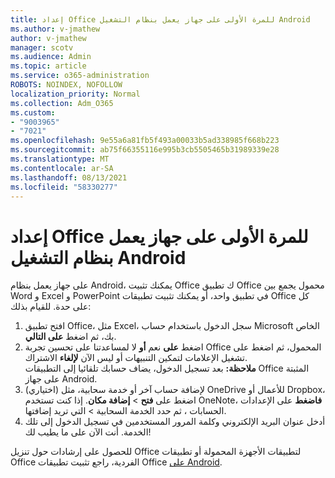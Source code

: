 ```yaml
---
title: إعداد Office للمرة الأولى على جهاز يعمل بنظام التشغيل Android
ms.author: v-jmathew
author: v-jmathew
manager: scotv
ms.audience: Admin
ms.topic: article
ms.service: o365-administration
ROBOTS: NOINDEX, NOFOLLOW
localization_priority: Normal
ms.collection: Adm_O365
ms.custom:
- "9003965"
- "7021"
ms.openlocfilehash: 9e55a6a81fb5f493a00033b5ad338985f668b223
ms.sourcegitcommit: ab75f66355116e995b3cb5505465b31989339e28
ms.translationtype: MT
ms.contentlocale: ar-SA
ms.lasthandoff: 08/13/2021
ms.locfileid: "58330277"
---
```

# <a name="set-up-office-apps-for-the-first-time-on-an-android-device"></a>إعداد Office للمرة الأولى على جهاز يعمل بنظام التشغيل Android

على جهاز يعمل بنظام Android، يمكنك تثبيت Office ك تطبيق Office محمول يجمع بين Word و Excel و PowerPoint في تطبيق واحد، أو يمكنك تثبيت تطبيقات Office كل على حدة. للقيام بذلك:

1. افتح تطبيق Office، مثل Excel، سجل الدخول باستخدام حساب Microsoft الخاص بك، ثم اضغط **على التالي**.
2. اضغط **على** نعم **أو** لا لمساعدتنا على تحسين تجربة  Office المحمول، ثم اضغط على تشغيل الإعلامات لتمكين التنبيهات أو ليس الآن **لإلغاء** الاشتراك.\
    **ملاحظة:** بعد تسجيل الدخول، يضاف حسابك تلقائيا إلى التطبيقات Office المثبتة على جهاز Android.
3. (اختياري) لإضافة حساب آخر أو خدمة سحابية، مثل OneDrive للأعمال أو Dropbox، اضغط على **فتح**  >  **إضافة مكان**. إذا كنت تستخدم OneNote، **فاضغط** على الإعدادات الحسابات ، ثم حدد الخدمة السحابية  >  التي تريد إضافتها.
4. أدخل عنوان البريد الإلكتروني وكلمة المرور المستخدمين في تسجيل الدخول إلى تلك الخدمة. أنت الآن على ما يطيب لك!

للحصول على إرشادات حول تنزيل Office لتطبيقات الأجهزة المحمولة أو تطبيقات Office الفردية، راجع تثبيت تطبيقات Office [على Android](https://go.microsoft.com/fwlink/?linkid=2135287).
